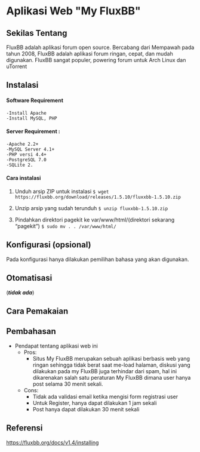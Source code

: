# Aplikasi Web "My FluxBB"


## Sekilas Tentang

FluxBB adalah aplikasi forum open source. Bercabang dari Mempawah pada tahun 2008, FluxBB adalah aplikasi forum ringan, cepat, dan mudah digunakan. FluxBB sangat populer, powering forum untuk Arch Linux dan uTorrent 


## Instalasi


#### Software Requirement

	-Install Apache
	-Install MySQL, PHP

#### Server Requirement :

	-Apache 2.2+
	-MySQL Server 4.1+
	-PHP versi 4.4+
	-PostgreSQL 7.0 
	-SQLite 2.
  
#### Cara instalasi

1. Unduh arsip ZIP untuk instalasi
``$ wget https://fluxbb.org/download/releases/1.5.10/fluxxbb-1.5.10.zip``

2. Unzip arsip yang sudah terunduh
``$ unzip fluxxbb-1.5.10.zip``

3. Pindahkan direktori pagekit ke var/www/html/(direktori sekarang “pagekit”)
``$ sudo mv . . /var/www/html/``

## Konfigurasi (opsional)

Pada konfigurasi hanya dilakukan pemilihan bahasa yang akan digunakan.

## Otomatisasi

(**_tidak ada_**)


## Cara Pemakaian



## Pembahasan

- Pendapat tentang aplikasi web ini
	- Pros:
		- Situs My FluxBB merupakan sebuah aplikasi berbasis web yang ringan sehingga tidak berat saat me-load halaman, diskusi yang dilakukan pada my FluxBB juga terhindar dari spam, hal ini dikarenakan salah satu peraturan My FluxBB dimana user hanya post selama 30 menit sekali.		
	- Cons:
		- Tidak ada validasi email ketika mengisi form registrasi user
		- Untuk Register, hanya dapat dilakukan 1 jam sekali
		- Post hanya dapat dilakukan 30 menit sekali
		

## Referensi

https://fluxbb.org/docs/v1.4/installing
